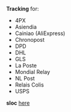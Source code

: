 **Tracking** for:
- 4PX
- Asiendia
- Cainiao (AliExpress)
- Chronopost
- DPD
- DHL
- GLS
- La Poste
- Mondial Relay
- NL Post
- Relais Colis
- USPS


**sloc** [here](https://api.codetabs.com/v1/loc/?github=sebdelsol/suivi)
